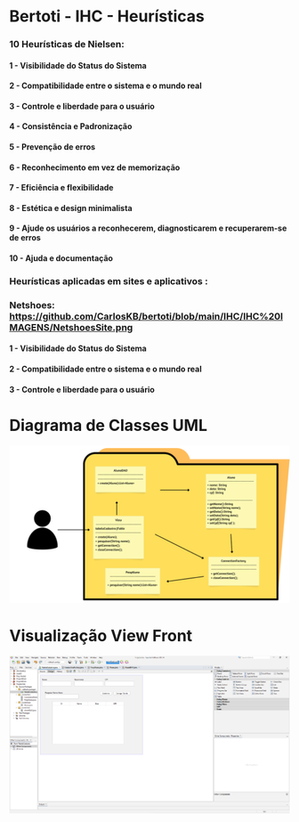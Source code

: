 # Bertoti - IHC - Heurísticas



### 10 Heurísticas de Nielsen:</br>
#### 1 - Visibilidade do Status do Sistema</br>
#### 2 - Compatibilidade entre o sistema e o mundo real</br>
#### 3 - Controle e liberdade para o usuário</br>
#### 4 - Consistência e Padronização</br>
#### 5 - Prevenção de erros</br>
#### 6 - Reconhecimento em vez de memorização</br>
#### 7 - Eficiência e flexibilidade</br>
#### 8 - Estética e design minimalista</br>
#### 9 - Ajude os usuários a reconhecerem, diagnosticarem e recuperarem-se de erros</br>
#### 10 - Ajuda e documentação</br>



### Heurísticas aplicadas em sites e aplicativos :


### Netshoes: https://github.com/CarlosKB/bertoti/blob/main/IHC/IHC%20IMAGENS/NetshoesSite.png
#### 1 - Visibilidade do Status do Sistema</br>
#### 2 - Compatibilidade entre o sistema e o mundo real</br>
#### 3 - Controle e liberdade para o usuário</br>

# Diagrama de Classes UML #

![Diagrama de Classes](https://github.com/CarlosKB/bertoti/blob/main/Engenharia%201/Atividade%20Projeto/DiagramaClassesAluno.png)


# Visualização View Front #
![Diagrama de Classes](https://github.com/CarlosKB/bertoti/blob/main/Engenharia%201/Atividade%20Projeto/View%20Front.png)
